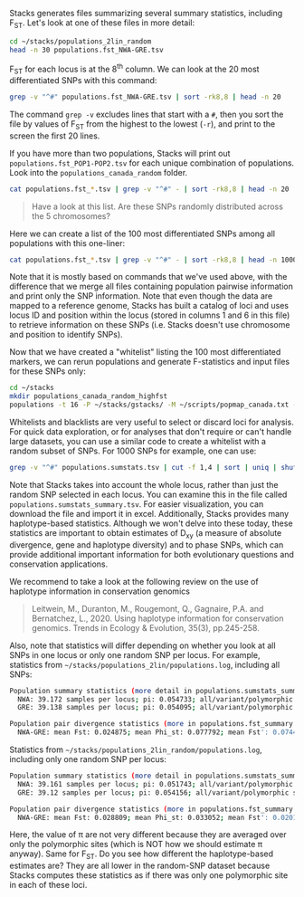 Stacks generates files summarizing several summary statistics, including F<sub>ST</sub>. Let's look at one of these files in more detail:
```bash
cd ~/stacks/populations_2lin_random
head -n 30 populations.fst_NWA-GRE.tsv
```
F<sub>ST</sub> for each locus is at the 8<sup>th</sup> column. We can look at the 20 most differentiated SNPs with this command:
```bash
grep -v "^#" populations.fst_NWA-GRE.tsv | sort -rk8,8 | head -n 20
```
The command `grep -v` excludes lines that start with a `#`, then you sort the file by values of F<sub>ST</sub> from the highest to the lowest (`-r`), and print to the screen the first 20 lines.

If you have more than two populations, Stacks will print out `populations.fst_POP1-POP2.tsv` for each unique combination of populations. Look into the `populations_canada_random` folder. 
```bash
cat populations.fst_*.tsv | grep -v "^#" - | sort -rk8,8 | head -n 20
```

>Have a look at this list. Are these SNPs randomly distributed across the 5 chromosomes?

Here we can create a list of the 100 most differentiated SNPs among all populations with this one-liner:
```bash
cat populations.fst_*.tsv | grep -v "^#" - | sort -rk8,8 | head -n 1000 | sort -un -k1,1 -k2,2 -s | sort -rk8,8 | cut -f 1,6 | tail -n +2 | head -n 100 | sort -n > high_fst.whitelist.tsv
```
Note that it is mostly based on commands that we've used above, with the difference that we merge all files containing population pairwise information and print only the SNP information. Note that even though the data are mapped to a reference genome, Stacks has built a catalog of loci and uses locus ID and position within the locus (stored in columns 1 and 6 in this file) to retrieve information on these SNPs (i.e. Stacks doesn't use chromosome and position to identify SNPs).

Now that we have created a "whitelist" listing the 100 most differentiated markers, we can rerun populations and generate F-statistics and input files for these SNPs only:
```bash
cd ~/stacks
mkdir populations_canada_random_highfst
populations -t 16 -P ~/stacks/gstacks/ -M ~/scripts/popmap_canada.txt -O populations_canada_random_highfst --fstats --vcf --genepop --structure -W ~/stacks/populations_canada_random/high_fst.whitelist.tsv
```

Whitelists and blacklists are very useful to select or discard loci for analysis. For quick data exploration, or for analyses that don't require or can't handle large datasets, you can use a similar code to create a whitelist with a random subset of SNPs. For 1000 SNPs for example, one can use:
```bash
grep -v "^#" populations.sumstats.tsv | cut -f 1,4 | sort | uniq | shuf | head -n 1000 | sort -n > 1000snps_whitelist.tsv
```
Note that Stacks takes into account the whole locus, rather than just the random SNP selected in each locus. You can examine this in the file called `populations.sumstats_summary.tsv`. For easier visualization, you can download the file and import it in excel. Additionally, Stacks provides many haplotype-based statistics. Although we won't delve into these today, these statistics are important to obtain estimates of D<sub>xy</sub> (a measure of absolute divergence, gene and haplotype diversity) and to phase SNPs, which can provide additional important information for both evolutionary questions and conservation applications.

We recommend to take a look at the following review on the use of haplotype information in conservation genomics
>Leitwein, M., Duranton, M., Rougemont, Q., Gagnaire, P.A. and Bernatchez, L., 2020. Using haplotype information for conservation genomics. Trends in Ecology & Evolution, 35(3), pp.245-258.

Also, note that statistics will differ depending on whether you look at all SNPs in one locus or only one random SNP per locus. For example, statistics from `~/stacks/populations_2lin/populations.log`, including all SNPs:
```bash
Population summary statistics (more detail in populations.sumstats_summary.tsv):
  NWA: 39.172 samples per locus; pi: 0.054733; all/variant/polymorphic sites: 770730/45238/25848; private alleles: 18011
  GRE: 39.138 samples per locus; pi: 0.054095; all/variant/polymorphic sites: 770730/45238/27188; private alleles: 19351

Population pair divergence statistics (more in populations.fst_summary.tsv and populations.phistats_summary.tsv):
  NWA-GRE: mean Fst: 0.024875; mean Phi_st: 0.077792; mean Fst': 0.074473; mean Dxy: 0.0049455
```
Statistics from `~/stacks/populations_2lin_random/populations.log`, including only one random SNP per locus:
```bash
Population summary statistics (more detail in populations.sumstats_summary.tsv):
  NWA: 39.161 samples per locus; pi: 0.051743; all/variant/polymorphic sites: 770730/8530/4634; private alleles: 3345
  GRE: 39.12 samples per locus; pi: 0.054156; all/variant/polymorphic sites: 770730/8530/5171; private alleles: 3882

Population pair divergence statistics (more in populations.fst_summary.tsv and populations.phistats_summary.tsv):
  NWA-GRE: mean Fst: 0.028809; mean Phi_st: 0.033052; mean Fst': 0.020139; mean Dxy: 0.00092926
```

Here, the value of π are not very different because they are averaged over only the polymorphic sites (which is NOT how we should estimate π anyway). Same for F<sub>ST</sub>. Do you see how different the haplotype-based estimates are? They are all lower in the random-SNP dataset because Stacks computes these statistics as if there was only one polymorphic site in each of these loci.


